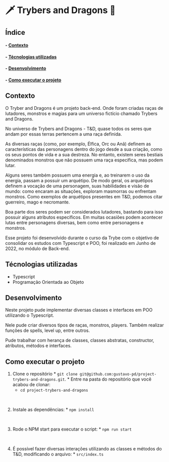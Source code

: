 <h1>🗡️ Trybers and Dragons 🐉</h1>

<h2>Índice</h2>
<h4>- <a href="#context">Contexto</a></h4>
<h4>- <a href="#tecnologies">Técnologias utilizadas</a></h4>
<h4>- <a href="#development">Desenvolvimento</a></h4>
<h4>- <a href="#howtouse">Como executar o projeto</a></h4>

<h2 id="context">Contexto</h2>

<p>O Tryber and Dragons é um projeto back-end. Onde foram criadas raças de lutadores, monstros e magias para um universo fictício chamado Trybers and Dragons.</p>

<p>No universo de Trybers and Dragons - T&D, quase todos os seres que andam por essas terras pertencem a uma raça definida.</p>

<p>As diversas raças (como, por exemplo, Élfica, Orc ou Anã) definem as características das personagens dentro do jogo desde a sua criação, como os seus pontos de vida e a sua destreza. No entanto, existem seres bestiais denominados monstros que não possuem uma raça específica, mas podem lutar.</p>

<p>Alguns seres também possuem uma energia e, ao treinarem o uso da energia, passam a possuir um arquétipo. De modo geral, os arquétipos definem a vocação de uma personagem, suas habilidades e visão de mundo: como encaram as situações, exploram masmorras ou enfrentam monstros. Como exemplos de arquétipos presentes em T&D, podemos citar guerreiro, mago e necromante.</p>

<p>Boa parte dos seres podem ser considerados lutadores, bastando para isso possuir alguns atributos específicos. Em muitas ocasiões podem acontecer lutas entre personagens diversas, bem como entre personagens e monstros.</p>

<p>Esse projeto foi desenvolvido durante o curso da Trybe com o objetivo de consolidar os estudos com Typescript e POO, foi realizado em Junho de 2022, no módulo de Back-end.</p>


<h2 id="tecnologies">Técnologias utilizadas</h2>

<ul>
  <li>Typescript</li>
  <li>Programação Orientada ao Objeto</li>
</ul>

<h2 id="development">Desenvolvimento</h2>

<p>Neste projeto pude implementar diversas classes e interfaces em POO utilizando o Typescript.</p>
<p>Nele pude criar diversos tipos de raças, monstros, players. Também realizar funções de spells, level up, entre outros.</p>
<p>Pude trabalhar com herança de classes, classes abstratas, constructor, atributos, métodos e interfaces.</p>


<h2 id="howtouse">Como executar o projeto</h2>

  1. Clone o repositório
    * `git clone git@github.com:gustavo-pd/project-trybers-and-dragons.git`.
    * Entre na pasta do repositório que você acabou de clonar:
      * `cd project-trybers-and-dragons`
</br>

  2. Instale as dependências:
    * `npm install`
</br>

  3. Rode o NPM start para executar o script:
    * `npm run start`
</br>

  4. É possível fazer diversas interações utilizando as classes e métodos do T&D, modificando o arquivo:
    * `src/index.ts`
</br>
